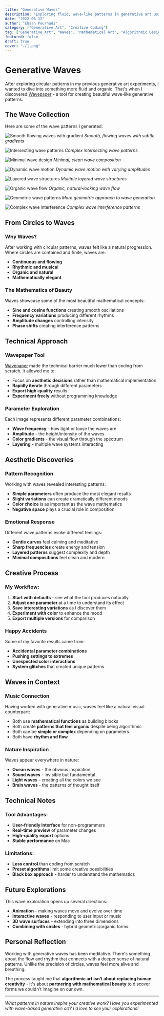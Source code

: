 ```yaml
---
title: "Generative Waves"
description: "Exploring fluid, wave-like patterns in generative art using Wavepaper. A continuation of my journey into algorithmic art creation and mathematical beauty."
date: "2022-06-12"
author: "Ehsan Pourhadi"
category: ["Generative Art", "Creative Coding"]
tag: ["Generative Art", "Waves", "Mathematical Art", "Algorithmic Design"]
featured: false
draft: true
cover: "./1.png"
---
```


# Generative Waves

After exploring circular patterns in my previous generative art experiments, I wanted to dive into something more fluid and organic. That's when I discovered [Wavepaper](https://github.com/DeanIsMe/Wavepaper_Release) - a tool for creating beautiful wave-like generative patterns.

## The Wave Collection

Here are some of the wave patterns I generated:

![Smooth flowing waves with gradient](./1.png)
_Smooth, flowing waves with subtle gradients_

![Intersecting wave patterns](./2.png)
_Complex intersecting wave patterns_

![Minimal wave design](./3.png)
_Minimal, clean wave composition_

![Dynamic wave motion](./4.png)
_Dynamic wave motion with varying amplitudes_

![Layered wave structures](./5.png)
_Multiple layered wave structures_

![Organic wave flow](./6.png)
_Organic, natural-looking wave flow_

![Geometric wave patterns](./7.png)
_More geometric approach to wave generation_

![Complex wave interference](./8.png)
_Complex wave interference patterns_

## From Circles to Waves

### Why Waves?

After working with circular patterns, waves felt like a natural progression. Where circles are contained and finite, waves are:

- **Continuous and flowing**
- **Rhythmic and musical**
- **Organic and natural**
- **Mathematically elegant**

### The Mathematics of Beauty

Waves showcase some of the most beautiful mathematical concepts:

- **Sine and cosine functions** creating smooth oscillations
- **Frequency variations** producing different rhythms
- **Amplitude changes** controlling intensity
- **Phase shifts** creating interference patterns

## Technical Approach

### Wavepaper Tool

[Wavepaper](https://github.com/DeanIsMe/Wavepaper_Release) made the technical barrier much lower than coding from scratch. It allowed me to:

- Focus on **aesthetic decisions** rather than mathematical implementation
- **Rapidly iterate** through different parameters
- **Export high-quality** results
- **Experiment freely** without programming knowledge

### Parameter Exploration

Each image represents different parameter combinations:

- **Wave frequency** - how tight or loose the waves are
- **Amplitude** - the height/intensity of the waves
- **Color gradients** - the visual flow through the spectrum
- **Layering** - multiple wave systems interacting

## Aesthetic Discoveries

### Pattern Recognition

Working with waves revealed interesting patterns:

- **Simple parameters** often produce the most elegant results
- **Slight variations** can create dramatically different moods
- **Color choice** is as important as the wave mathematics
- **Negative space** plays a crucial role in composition

### Emotional Response

Different wave patterns evoke different feelings:

- **Gentle curves** feel calming and meditative
- **Sharp frequencies** create energy and tension
- **Layered patterns** suggest complexity and depth
- **Minimal compositions** feel clean and modern

## Creative Process

### My Workflow:

1. **Start with defaults** - see what the tool produces naturally
2. **Adjust one parameter** at a time to understand its effect
3. **Save interesting variations** as I discover them
4. **Experiment with color** to enhance the mood
5. **Export multiple versions** for comparison

### Happy Accidents

Some of my favorite results came from:

- **Accidental parameter combinations**
- **Pushing settings to extremes**
- **Unexpected color interactions**
- **System glitches** that created unique patterns

## Waves in Context

### Music Connection

Having worked with generative music, waves feel like a natural visual counterpart:

- Both use **mathematical functions** as building blocks
- Both create **patterns that feel organic** despite being algorithmic
- Both can be **simple or complex** depending on parameters
- Both have **rhythm and flow**

### Nature Inspiration

Waves appear everywhere in nature:

- **Ocean waves** - the obvious inspiration
- **Sound waves** - invisible but fundamental
- **Light waves** - creating all the colors we see
- **Brain waves** - the patterns of thought itself

## Technical Notes

### Tool Advantages:

- **User-friendly interface** for non-programmers
- **Real-time preview** of parameter changes
- **High-quality export** options
- **Stable performance** on Mac

### Limitations:

- **Less control** than coding from scratch
- **Preset algorithms** limit some creative possibilities
- **Black box approach** - harder to understand the mathematics

## Future Explorations

This wave exploration opens up several directions:

- **Animation** - making waves move and evolve over time
- **Interactive waves** - responding to user input or music
- **3D wave surfaces** - extending into three dimensions
- **Combining with circles** - hybrid geometric/organic forms

## Personal Reflection

Working with generative waves has been meditative. There's something about the flow and rhythm that connects with a deeper sense of natural patterns. Unlike the precision of circles, waves feel more alive and breathing.

The process taught me that **algorithmic art isn't about replacing human creativity** - it's about **partnering with mathematical beauty** to discover forms we couldn't imagine on our own.

---

_What patterns in nature inspire your creative work? Have you experimented with wave-based generative art? I'd love to see your explorations!_

